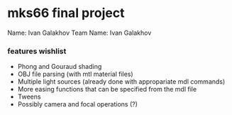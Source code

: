 # mks66 final project

Name: Ivan Galakhov
Team Name: Ivan Galakhov

### features wishlist
* Phong and Gouraud shading
* OBJ file parsing (with mtl material files)
* Multiple light sources (already done with appropariate mdl commands)
* More easing functions that can be specified from the mdl file
* Tweens
* Possibly camera and focal operations (?)